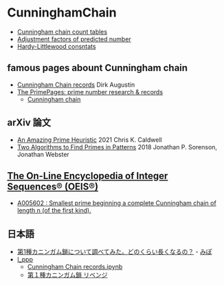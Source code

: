 # CunninghamChain
* [Cunningham chain count tables](doc/dl.md)
* [Adjustment factors of predicted number](doc/bk.md)
* [Hardy-Littlewood consntats](doc/hwc.md)

## famous pages abount Cunningham chain
* [Cunningham Chain records](http://primerecords.dk/Cunningham_Chain_records.htm) Dirk Augustin
* [The PrimePages: prime number research & records](https://primes.utm.edu/)
  - [Cunningham chain](https://primes.utm.edu/glossary/page.php?sort=CunninghamChain)

## arXiv 論文
* [An Amazing Prime Heuristic](https://arxiv.org/abs/2103.04483) 2021 Chris K. Caldwell
* [Two Algorithms to Find Primes in Patterns](https://arxiv.org/abs/1807.08777) 2018 Jonathan P. Sorenson, Jonathan Webster

## [The On-Line Encyclopedia of Integer Sequences® (OEIS®)](https://oeis.org/)
* [A005602 : Smallest prime beginning a complete Cunningham chain of length n (of the first kind).](https://oeis.org/A005602)

## 日本語
* [第1種カニンガム鎖について調べてみた。どのくらい長くなるの？](https://mathlog.info/articles/1849) - [みぽ](https://mathlog.info/users/1063/articles)
* [l_ppp](https://gist.github.com/pppp314592)
  - [Cunningham Chain records.ipynb](https://gist.github.com/pppp314592/874213e856bdbf74abcae533f03a4651)
  - [第１種カニンガム鎖 リベンジ](https://gist.github.com/pppp314592/e298afc5414d9803111b419ea08ebde7)

